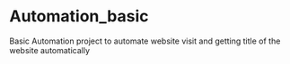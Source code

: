 # Automation_basic
Basic Automation project to automate website visit and getting title of the website automatically 
